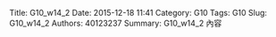 Title: G10_w14_2
Date: 2015-12-18 11:41
Category: G10
Tags: G10
Slug: G10_w14_2
Authors: 40123237
Summary: G10_w14_2 內容





